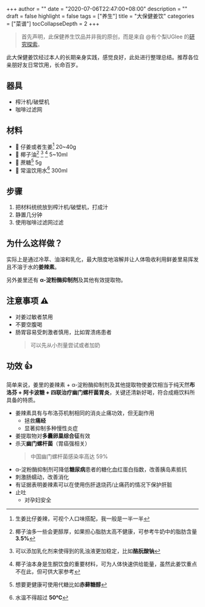 +++
author = ""
date = "2020-07-06T22:47:00+08:00"
description = ""
draft = false
highlight = false
tags = ["养生"]
title = "大保健姜饮"
categories = ["菜谱"]
tocCollapseDepth = 2
+++

> 首先声明，此保健养生饮品并非我的原创，而是来自 @有个梨UGlee 的[研究探索](https://weibo.com/1655747731/J7v8heMl4)。

此大保健姜饮经过本人的长期亲身实践，感觉良好，此处进行整理总结。推荐各位亲朋好友日常饮用，长命百岁。

## 器具
* 榨汁机/破壁机
* 咖啡过滤网

## 材料
* 🥔 仔姜或者生姜[^ginger] 20~40g
* 🥥 椰子油[^coconut] [^creaming] [^keto] 5~10ml
* 🍬 蔗糖[^sugar] 5g
* 🚰 常温饮用水[^water] 300ml

[^ginger]: 生姜比仔姜辣，可视个人口味搭配，我一般是一半一半
[^coconut]: 椰子油多一些会更醇厚，如果担心脂肪太高不健康，可参考牛奶中的脂肪含量 **3.5%**
[^sugar]: 想要更健康可使用代糖比如**赤藓糖醇**
[^water]: 水温不得超过 **50℃**
[^creaming]: 可以添加乳化剂来使得到的乳浊液更加稳定，比如**酪朊酸钠**
[^keto]: 椰子油本身是生酮饮食的重要材料，可为人体快速供给能量，虽然此姜饮重点不在此，但可供大家参考

## 步骤
1. 把材料统统放到榨汁机/破壁机，打成汁
2. 静置几分钟
3. 使用咖啡过滤网过滤

## 为什么这样做？
实际上是通过冷萃、油溶和乳化，最大限度地溶解并让人体吸收利用鲜姜里易挥发且不溶于水的**姜辣素**。

另外姜里还有 **α-淀粉酶抑制剂**及其他有效提取物。

## 注意事项 ⚠️
* 对姜过敏者禁用
* 不要空腹喝
* 肠胃容易受刺激者慎用，比如胃溃疡患者
    > 可以先从小剂量尝试或者加奶

## 功效 👍
简单来说，姜里的姜辣素 + α-淀粉酶抑制剂及其他提取物使姜饮相当于纯天然**布洛芬 + 阿卡波糖 + 四联治疗幽门螺杆菌胃炎**，关键还清新好喝，符合成瘾饮料所具备的特质。

* 姜辣素具有与布洛芬机制相同的消炎止痛功效，但无副作用
    * 拯救**痛经**
    * 显著抑制多种慢性炎症
* 姜提取物对**多囊卵巢综合征**有效
* 杀灭**幽门螺杆菌**（胃癌强相关）
    > 中国幽门螺杆菌感染率高达 59%
* α-淀粉酶抑制剂可降低**糖尿病**患者的糖化血红蛋白指数，改善胰岛素抵抗
* 刺激肠蠕动，改善消化
* 有证据表明姜辣素可以在使用伤肝退烧药/止痛药的情况下保护肝脏
* 止吐
    * 对孕妇安全